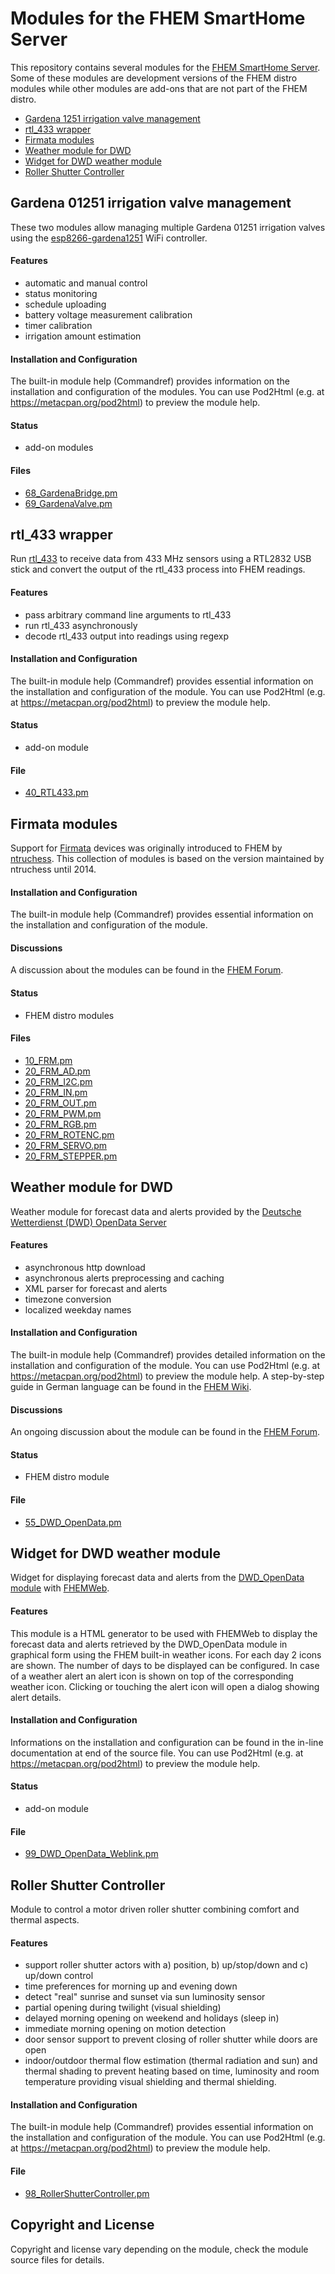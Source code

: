 Modules for the FHEM SmartHome Server
=====================================

This repository contains several modules for the [FHEM SmartHome Server](https://fhem.de/). Some of these modules are development versions of the FHEM distro modules while other modules are add-ons that are not part of the FHEM distro.

- [Gardena 1251 irrigation valve management](#gardena-01251-irrigation-valve-management)
- [rtl_433 wrapper](#rtl_433-wrapper)
- [Firmata modules](#firmata-modules)
- [Weather module for DWD](#weather-module-for-dwd)
- [Widget for DWD weather module](#widget-for-dwd-weather-module)
- [Roller Shutter Controller](#roller-shutter-controller)


## Gardena 01251 irrigation valve management

These two modules allow managing multiple Gardena 01251 irrigation valves using the [esp8266-gardena1251](https://github.com/jnsbyr/esp8266-gardena1251) WiFi controller.

#### Features
- automatic and manual control
- status monitoring
- schedule uploading
- battery voltage measurement calibration
- timer calibration
- irrigation amount estimation

#### Installation and Configuration
The built-in module help (Commandref) provides information on the installation and configuration of the modules. You can use Pod2Html (e.g. at https://metacpan.org/pod2html) to preview the module help.

#### Status
- add-on modules

#### Files
- [68_GardenaBridge.pm](https://github.com/jnsbyr/fhem/blob/master/FHEM/68_GardenaBridge.pm)
- [69_GardenaValve.pm](https://github.com/jnsbyr/fhem/blob/master/FHEM/69_GardenaValve.pm)


## rtl_433 wrapper

Run [rtl_433](https://github.com/merbanan/rtl_433) to receive data from 433 MHz sensors using a RTL2832 USB stick and convert the output of the rtl_433 process into FHEM readings.

#### Features
- pass arbitrary command line arguments to rtl_433
- run rtl_433 asynchronously
- decode rtl_433 output into readings using regexp

#### Installation and Configuration
The built-in module help (Commandref) provides essential information on the installation and configuration of the module. You can use Pod2Html (e.g. at https://metacpan.org/pod2html) to preview the module help.

#### Status
- add-on module

#### File
- [40_RTL433.pm](https://github.com/jnsbyr/fhem/blob/master/FHEM/40_RTL433.pm)


## Firmata modules

Support for [Firmata](https://github.com/firmata/protocol) devices was originally introduced to FHEM by [ntruchess](https://github.com/ntruchsess). This collection of modules is based on the version maintained by ntruchess until 2014.

#### Installation and Configuration
The built-in module help (Commandref) provides essential information on the installation and configuration of the module.

#### Discussions
A discussion about the modules can be found in the [FHEM Forum](https://forum.fhem.de/index.php/topic,81815.120.html).

#### Status
- FHEM distro modules

#### Files
- [10_FRM.pm](https://github.com/jnsbyr/fhem/blob/master/FHEM/10_FRM.pm)
- [20_FRM_AD.pm](https://github.com/jnsbyr/fhem/blob/master/FHEM/20_FRM_AD.pm)
- [20_FRM_I2C.pm](https://github.com/jnsbyr/fhem/blob/master/FHEM/20_FRM_I2C.pm)
- [20_FRM_IN.pm](https://github.com/jnsbyr/fhem/blob/master/FHEM/20_FRM_IN.pm)
- [20_FRM_OUT.pm](https://github.com/jnsbyr/fhem/blob/master/FHEM/20_FRM_OUT.pm)
- [20_FRM_PWM.pm](https://github.com/jnsbyr/fhem/blob/master/FHEM/20_FRM_PWM.pm)
- [20_FRM_RGB.pm](https://github.com/jnsbyr/fhem/blob/master/FHEM/20_FRM_RGB.pm)
- [20_FRM_ROTENC.pm](https://github.com/jnsbyr/fhem/blob/master/FHEM/20_FRM_ROTENC.pm)
- [20_FRM_SERVO.pm](https://github.com/jnsbyr/fhem/blob/master/FHEM/20_FRM_SERVO.pm)
- [20_FRM_STEPPER.pm](https://github.com/jnsbyr/fhem/blob/master/FHEM/20_FRM_STEPPER.pm)


## Weather module for DWD

Weather module for forecast data and alerts provided by the [Deutsche Wetterdienst (DWD) OpenData Server](https://www.dwd.de/DE/leistungen/opendata/opendata.html)

#### Features
- asynchronous http download
- asynchronous alerts preprocessing and caching
- XML parser for forecast and alerts
- timezone conversion
- localized weekday names

#### Installation and Configuration
The built-in module help (Commandref) provides detailed information on the installation and configuration of the module. You can use Pod2Html (e.g. at https://metacpan.org/pod2html) to preview the module help. A step-by-step guide in German language can be found in the [FHEM Wiki](https://wiki.fhem.de/wiki/DWD_OpenData).

#### Discussions
An ongoing discussion about the module can be found in the [FHEM Forum](https://forum.fhem.de/index.php/topic,83097.0.html).

#### Status
- FHEM distro module

#### File
- [55_DWD_OpenData.pm](https://github.com/jnsbyr/fhem/blob/master/FHEM/55_DWD_OpenData.pm)


## Widget for DWD weather module

Widget for displaying forecast data and alerts from the [DWD_OpenData module](https://github.com/jnsbyr/fhem/blob/master/FHEM/55_DWD_OpenData.pm) with [FHEMWeb](https://wiki.fhem.de/wiki/FHEMWEB).

#### Features
This module is a HTML generator to be used with FHEMWeb to display the forecast data and alerts retrieved by the DWD_OpenData module in graphical form using the FHEM built-in weather icons. For each day 2 icons are shown. The number of days to be displayed can be configured. In case of a weather alert an alert icon is shown on top of the corresponding weather icon. Clicking or touching the alert icon will open a dialog showing alert details.

#### Installation and Configuration
Informations on the installation and configuration can be found in the in-line documentation at end of the source file. You can use Pod2Html (e.g. at https://metacpan.org/pod2html) to preview the module help.

#### Status
- add-on module

#### File
- [99_DWD_OpenData_Weblink.pm](https://github.com/jnsbyr/fhem/blob/master/FHEM/99_DWD_OpenData_Weblink.pm)


## Roller Shutter Controller

Module to control a motor driven roller shutter combining comfort and thermal aspects.

#### Features

- support roller shutter actors with a) position, b) up/stop/down and c) up/down control
- time preferences for morning up and evening down
- detect "real" sunrise and sunset via sun luminosity sensor
- partial opening during twilight (visual shielding)
- delayed morning opening on weekend and holidays (sleep in)
- immediate morning opening on motion detection
- door sensor support to prevent closing of roller shutter while doors are open
- indoor/outdoor thermal flow estimation (thermal radiation and sun) and thermal shading to prevent heating
  based on time, luminosity and room temperature providing visual shielding and thermal shielding.

#### Installation and Configuration
The built-in module help (Commandref) provides essential information on the installation and configuration of the module. You can use Pod2Html (e.g. at https://metacpan.org/pod2html) to preview the module help.

#### File
- [98_RollerShutterController.pm](https://github.com/jnsbyr/fhem/blob/master/FHEM/98_RollerShutterController.pm)


## Copyright and License ##

Copyright and license vary depending on the module, check the module source files for details.
